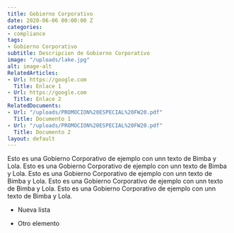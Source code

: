 ```yaml
---
title: Gobierno Corporativo
date: 2020-06-06 00:00:00 Z
categories:
- compliance
tags:
- Gobierno Corporativo
subtitle: Descripcion de Gobierno Corporativo
image: "/uploads/lake.jpg"
alt: image-alt
RelatedArticles:
- Url: https://google.com
  Title: Enlace 1
- Url: https://google.com
  Title: Enlace 2
RelatedDocuments:
- Url: "/uploads/PROMOCION%20ESPECIAL%20FW20.pdf"
  Title: Documento 1
- Url: "/uploads/PROMOCION%20ESPECIAL%20FW20.pdf"
  Title: Documento 2
layout: default
---
```


Esto es una Gobierno Corporativo de ejemplo con unn texto de Bimba y Lola. Esto es una Gobierno Corporativo de ejemplo con unn texto de Bimba y Lola. Esto es una Gobierno Corporativo de ejemplo con unn texto de Bimba y Lola. Esto es una Gobierno Corporativo de ejemplo con unn texto de Bimba y Lola. Esto es una Gobierno Corporativo de ejemplo con unn texto de Bimba y Lola.

* Nueva lista

* Otro elemento